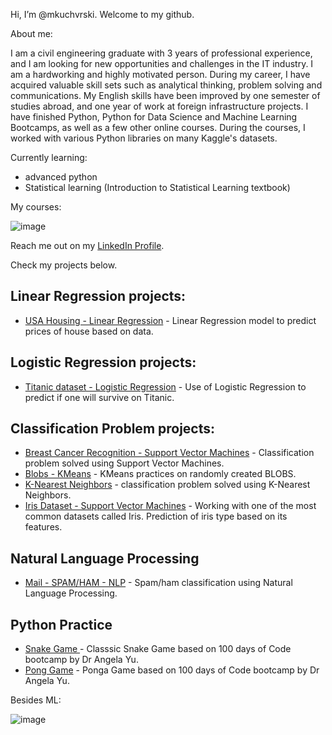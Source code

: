 Hi, I’m @mkuchvrski. Welcome to my github.

About me:

I am a civil engineering graduate with 3 years of professional experience, and I am looking for new opportunities and challenges in the IT industry. I am a hardworking and highly motivated person. During my career, I have acquired valuable skill sets such as analytical thinking, problem solving and communications. My English skills have been improved by one semester of studies abroad, and one year of work at foreign infrastructure projects. I have finished Python, Python for Data Science and Machine Learning Bootcamps, as well as a few other online courses. During the courses, I worked with various Python libraries on many Kaggle's datasets.

Currently learning:
- advanced python
- Statistical learning (Introduction to Statistical Learning textbook)

My courses:

![image](https://i.ibb.co/ZK5Pn6x/certyfikaty.png)

Reach me out on my [LinkedIn Profile](https://www.linkedin.com/in/mikolaj-kucharski/).

Check my projects below.


## Linear Regression projects:
- [USA Housing - Linear Regression](https://github.com/mkuchvrski/LR_USA_Housing) - Linear Regression model to predict prices of house based on data.

## Logistic Regression projects:
- [Titanic dataset - Logistic Regression](https://github.com/mkuchvrski/titanic) - Use of Logistic Regression to predict if one will survive on Titanic.

## Classification Problem projects:
- [Breast Cancer Recognition -  Support Vector Machines](https://github.com/mkuchvrski/Breast_Cancer_SVM) - Classification problem solved using Support Vector Machines.
- [Blobs - KMeans](https://github.com/mkuchvrski/Blobs_KMeans) - KMeans practices on randomly created BLOBS.
- [K-Nearest Neighbors](https://github.com/mkuchvrski/KNN_project/blob/main/KNN_project.ipynb) - classification problem solved using K-Nearest Neighbors.
- [Iris Dataset - Support Vector Machines](https://github.com/mkuchvrski/iris) - Working with one of the most common datasets called Iris. Prediction of iris type based on its features.

## Natural Language Processing
- [Mail - SPAM/HAM - NLP](https://github.com/mkuchvrski/SpamHam_NLP.git) - Spam/ham classification using Natural Language Processing.


## Python Practice
- [Snake Game ](https://github.com/mkuchvrski/snake_game) - Classsic Snake Game based on 100 days of Code bootcamp by Dr Angela Yu.
- [Pong Game](https://github.com/mkuchvrski/pong-game) - Ponga Game based on 100 days of Code bootcamp by Dr Angela Yu.

Besides ML:

![image](https://i.ibb.co/K2pQ0sT/hobbies.png)

<!---
mkuchvrski/mkuchvrski is a ✨ special ✨ repository because its `README.md` (this file) appears on your GitHub profile.
You can click the Preview link to take a look at your changes.
--->
